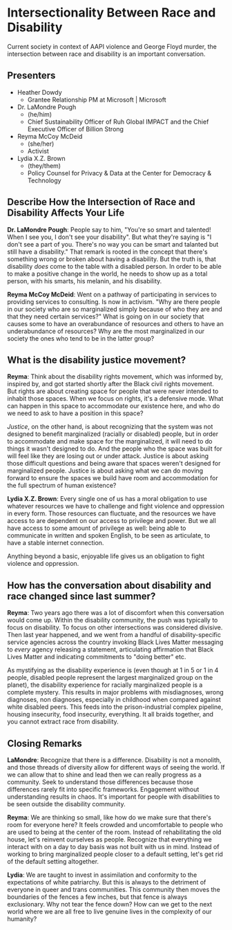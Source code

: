 # Intersectionality Between Race and Disability

Current society in context of AAPI violence and George Floyd murder, the intersection between race and disability is an important conversation.


## Presenters

- Heather Dowdy
    + Grantee Relationship PM at Microsoft | Microsoft
- Dr. LaMondre Pough
    + (he/him)
    + Chief Sustainability Officer of Ruh Global IMPACT and the Chief Executive Officer of Billion Strong
- Reyma McCoy McDeid
    + (she/her)
    + Activist
- Lydia X.Z. Brown
    + (they/them)
    + Policy Counsel for Privacy & Data at the Center for Democracy & Technology


## Describe How the Intersection of Race and Disability Affects Your Life

**Dr. LaMondre Pough**: People say to him, "You're so smart and talented! When I see you, I don't see your disability". But what they're saying is "I don't see a part of you. There's no way you can be smart and talanted but still have a disability." That remark is rooted in the concept that there's something wrong or broken about having a disability. But the truth is, that disability *does* come to the table with a disabled person. In order to be able to make a positive change in the world, he needs to show up as a total person, with his smarts, his melanin, and his disability.


**Reyma McCoy McDeid**: Went on a pathway of participating in services to providing services to consulting. Is now in activism. "Why are there people in our society who are so marginalized simply because of who they are and that they need certain services?" What is going on in our society that causes some to have an overabundance of resources and others to have an underabundance of resources? Why are the most marginalized in our society the ones who tend to be in the latter group?


## What is the disability justice movement?

**Reyma**: Think about the disability rights movement, which was informed by, inspired by, and got started shortly after the Black civil rights movement. But rights are about creating space for people that were never intended to inhabit those spaces. When we focus on rights, it's a defensive mode. What can happen in this space to accommodate our existence here, and who do we need to ask to have a position in this space?


*Justice*, on the other hand, is about recognizing that the system was not designed to benefit marginalized (racially or disabled) people, but in order to accommodate and make space for the marginalized, it will need to do things it wasn't designed to do. And the people who the space was built for will feel like they are losing out or under attack. Justice is about asking those difficult questions and being aware that spaces weren't designed for marginalized people. Justice is about asking what we can do moving forward to ensure the spaces we build have room and accommodation for the full spectrum of human existence?


**Lydia X.Z. Brown**: Every single one of us has a moral obligation to use whatever resources we have to challenge and fight violence and oppression in every form. Those resources can fluctuate, and the resources we have access to are dependent on our access to privilege and power. But we all have access to some amount of privilege as well: being able to communicate in written and spoken English, to be seen as articulate, to have a stable internet connection.


Anything beyond a basic, enjoyable life gives us an obligation to fight violence and oppression.


## How has the conversation about disability and race changed since last summer?

**Reyma**: Two years ago there was a lot of discomfort when this conversation would come up. Within the disability community, the push was typically to focus on disability. To focus on other intersections was considered divisive. Then last year happened, and we went from a handful of disability-specific service agencies across the country invoking Black Lives Matter messaging to *every* agency releasing a statement, articulating affirmation that Black Lives Matter and indicating commitments to "doing better" etc.


As mystifying as the disability experience is (even though at 1 in 5 or 1 in 4 people, disabled people represent the largest marginalized group on the planet), the disability experience for racially marginalized people is a complete mystery. This results in major problems with misdiagnoses, wrong diagnoses, non diagnoses, especially in childhood when compared against white disabled peers. This feeds into the prison-industrial complex pipeline, housing insecurity, food insecurity, everything. It all braids together, and you cannot extract race from disability.


## Closing Remarks

**LaMondre**: Recognize that there is a difference. Disability is not a monolith, and those threads of diversity allow for different ways of seeing the world. If we can allow that to shine and lead then we can really progress as a community. Seek to understand those differences because those differences rarely fit into specific frameworks. Engagement without understanding results in chaos. It's important for people with disabilities to be seen outside the disability community.


**Reyma**: We are thinking so small, like how do we make sure that there's room for everyone here? It feels crowded and uncomfortable to people who are used to being at the center of the room. Instead of rehabilitating the old house, let's reinvent ourselves as people. Recognize that everything we interact with on a day to day basis was not built with us in mind. Instead of working to bring marginalized people closer to a default setting, let's get rid of the default setting altogether.


**Lydia**: We are taught to invest in assimilation and conformity to the expectations of white patriarchy. But this is always to the detriment of everyone in queer and trans communities. This community then moves the boundaries of the fences a few inches, but that fence is always exclusionary. Why not tear the fence down? How can we get to the next world where we are all free to live genuine lives in the complexity of our humanity?